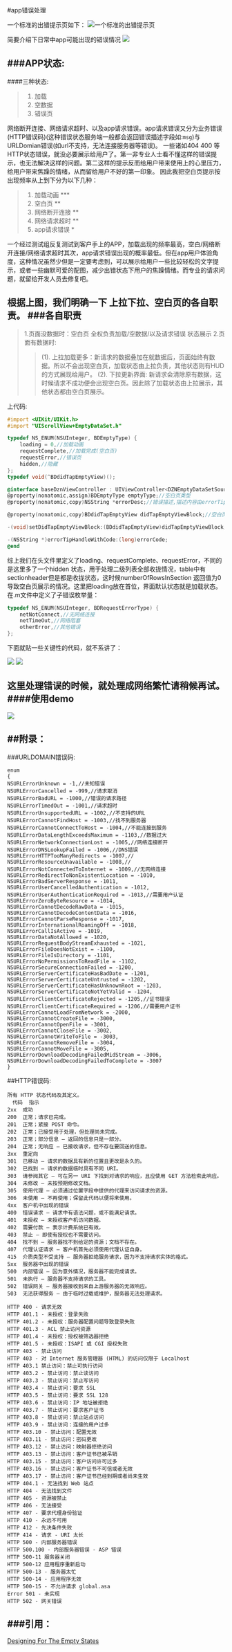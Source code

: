 #app错误处理

一个标准的出错提示页如下：
![一个标准的出错提示页](./reeadMeSrc/empty.png)

简要介绍下日常中app可能出现的错误情况
![](./reeadMeSrc/app流程.png)

###APP状态:
--
####三种状态:
>1. 加载
>2. 空数据
>3. 错误页

网络断开连接、网络请求超时、以及app请求错误。app请求错误又分为业务错误(HTTP错误码)(这种错误状态服务端一般都会返回错误描述字段如:`msg`)与URLDomian错误(如url不支持，无法连接服务器等错误)。
一些诸如404 400 等HTTP状态错误，就没必要展示给用户了。第一非专业人士看不懂这样的错误提示，也无法解决这样的问题。第二这样的提示反而给用户带来使用上的心里压力，给用户带来焦躁的情绪，从而留给用户不好的第一印象。
因此我把空白页提示按出现频率从上到下分为以下几种：

>1. 加载动画  ***
>2. 空白页   **
>3. 网络断开连接 **
>4. 网络请求超时 **
>5. app请求错误 *

一个经过测试组反复测试到客户手上的APP，加载出现的频率最高，空白/网络断开连接/网络请求超时其次，app请求错误出现的概率最低。但在app用户体验角度，这种情况虽然少但是一定要考虑到，可以展示给用户一些比较轻松的文字提示，或者一些幽默可爱的配图，减少出错状态下用户的焦躁情绪。而专业的请求问题，就留给开发人员去修复吧。

根据上图，我们明确一下 上拉下拉、空白页的各自职责。
###各自职责
--

>1.页面没数据时：空白页 全权负责加载/空数据/以及请求错误 状态展示
>2.页面有数据时: 
>>(1). 上拉加载更多：新请求的数据叠加在就数据后，页面始终有数据。所以不会出现空白页，加载状态由上拉负责，其他状态则有HUD 的方式展现给用户。
>>(2). 下拉更新界面: 新请求会清除原有数据，这时候请求不成功便会出现空白页。因此除了加载状态由上拉展示，其他状态都由空白页展示。
>

上代码:

~~~objectivec
#import <UIKit/UIKit.h>
#import "UIScrollView+EmptyDataSet.h"

typedef NS_ENUM(NSUInteger, BDEmptyType) {
    loading = 0,//加载动画
    requestComplete,//加载完成(空白页)
    requestError,//错误页
    hidden,//隐藏
};
typedef void(^BDdidTapEmptyView)();

@interface baseDznViewController : UIViewController<DZNEmptyDataSetSource,DZNEmptyDataSetDelegate>
@property(nonatomic,assign)BDEmptyType emptyType;//空白页类型
@property(nonatomic,copy)NSString *errorDesc;//错误描述,描述内容由errorTipHandleWithCode 函数处理

@property(nonatomic,copy)BDdidTapEmptyView didTapEmptyViewBlock;//空白页点击事件

-(void)setDidTapEmptyViewBlock:(BDdidTapEmptyView)didTapEmptyViewBlock;

-(NSString *)errorTipHandleWithCode:(long)errorCode;
@end
~~~
综上我们在头文件里定义了loading、requestComplete、requestError，不同的是这里多了一个hidden 状态，用于处理二级列表全部收拢情况，table中有sectionheader但是都是收拢状态，这时候numberOfRowsInSection 返回值为0导致空白页展示的情况。这里把loading放在首位，界面默认状态就是加载状态。
在.m文件中定义了子错误枚举量：

~~~objectivec
typedef NS_ENUM(NSUInteger, BDRequestErrorType) {
    netNotConnect,//无网络连接
    netTimeOut,//网络阻塞
    otherError,//其他错误
};
~~~
下面就贴一些关键性的代码，就不系讲了：

![](./reeadMeSrc/stateChange.png)
![](./reeadMeSrc/changeState2.png)

这里处理错误的时候，就处理成网络繁忙请稍候再试。
####使用demo
---

![](./reeadMeSrc/use.png)

##附录：
--
###URLDOMAIN错误码:


~~~
enum
{
NSURLErrorUnknown = -1,//未知错误
NSURLErrorCancelled = -999,//请求取消
NSURLErrorBadURL = -1000,//错误的请求路径
NSURLErrorTimedOut = -1001,//请求超时
NSURLErrorUnsupportedURL = -1002,//不支持的URL
NSURLErrorCannotFindHost = -1003,//找不到服务器
NSURLErrorCannotConnectToHost = -1004,//不能连接到服务
NSURLErrorDataLengthExceedsMaximum = -1103,//数据过大
NSURLErrorNetworkConnectionLost = -1005,//网络连接断开
NSURLErrorDNSLookupFailed = -1006,//DNS错误
NSURLErrorHTTPTooManyRedirects = -1007,//
NSURLErrorResourceUnavailable = -1008,//
NSURLErrorNotConnectedToInternet = -1009,//无网络连接
NSURLErrorRedirectToNonExistentLocation = -1010,
NSURLErrorBadServerResponse = -1011,
NSURLErrorUserCancelledAuthentication = -1012,
NSURLErrorUserAuthenticationRequired = -1013,//需要用户认证
NSURLErrorZeroByteResource = -1014,
NSURLErrorCannotDecodeRawData = -1015,
NSURLErrorCannotDecodeContentData = -1016,
NSURLErrorCannotParseResponse = -1017,
NSURLErrorInternationalRoamingOff = -1018,
NSURLErrorCallIsActive = -1019,
NSURLErrorDataNotAllowed = -1020,
NSURLErrorRequestBodyStreamExhausted = -1021,
NSURLErrorFileDoesNotExist = -1100,
NSURLErrorFileIsDirectory = -1101,
NSURLErrorNoPermissionsToReadFile = -1102,
NSURLErrorSecureConnectionFailed = -1200,
NSURLErrorServerCertificateHasBadDate = -1201,
NSURLErrorServerCertificateUntrusted = -1202,
NSURLErrorServerCertificateHasUnknownRoot = -1203,
NSURLErrorServerCertificateNotYetValid = -1204,
NSURLErrorClientCertificateRejected = -1205,//证书错误
NSURLErrorClientCertificateRequired = -1206,//需要用户证书
NSURLErrorCannotLoadFromNetwork = -2000,
NSURLErrorCannotCreateFile = -3000,
NSURLErrorCannotOpenFile = -3001,
NSURLErrorCannotCloseFile = -3002,
NSURLErrorCannotWriteToFile = -3003,
NSURLErrorCannotRemoveFile = -3004,
NSURLErrorCannotMoveFile = -3005,
NSURLErrorDownloadDecodingFailedMidStream = -3006,
NSURLErrorDownloadDecodingFailedToComplete = -3007
}
~~~

##HTTP错误码:

~~~
所有 HTTP 状态代码及其定义。 
　代码  指示  
2xx  成功  
200  正常；请求已完成。  
201  正常；紧接 POST 命令。  
202  正常；已接受用于处理，但处理尚未完成。  
203  正常；部分信息 — 返回的信息只是一部分。  
204  正常；无响应 — 已接收请求，但不存在要回送的信息。  
3xx  重定向  
301  已移动 — 请求的数据具有新的位置且更改是永久的。  
302  已找到 — 请求的数据临时具有不同 URI。  
303  请参阅其它 — 可在另一 URI 下找到对请求的响应，且应使用 GET 方法检索此响应。  
304  未修改 — 未按预期修改文档。  
305  使用代理 — 必须通过位置字段中提供的代理来访问请求的资源。  
306  未使用 — 不再使用；保留此代码以便将来使用。  
4xx  客户机中出现的错误  
400  错误请求 — 请求中有语法问题，或不能满足请求。  
401  未授权 — 未授权客户机访问数据。  
402  需要付款 — 表示计费系统已有效。  
403  禁止 — 即使有授权也不需要访问。  
404  找不到 — 服务器找不到给定的资源；文档不存在。  
407  代理认证请求 — 客户机首先必须使用代理认证自身。  
415  介质类型不受支持 — 服务器拒绝服务请求，因为不支持请求实体的格式。  
5xx  服务器中出现的错误  
500  内部错误 — 因为意外情况，服务器不能完成请求。  
501  未执行 — 服务器不支持请求的工具。  
502  错误网关 — 服务器接收到来自上游服务器的无效响应。  
503  无法获得服务 — 由于临时过载或维护，服务器无法处理请求。

HTTP 400 - 请求无效 
HTTP 401.1 - 未授权：登录失败 
HTTP 401.2 - 未授权：服务器配置问题导致登录失败 
HTTP 401.3 - ACL 禁止访问资源 
HTTP 401.4 - 未授权：授权被筛选器拒绝 
HTTP 401.5 - 未授权：ISAPI 或 CGI 授权失败  
HTTP 403 - 禁止访问 
HTTP 403 - 对 Internet 服务管理器 (HTML) 的访问仅限于 Localhost 
HTTP 403.1 禁止访问：禁止可执行访问 
HTTP 403.2 - 禁止访问：禁止读访问 
HTTP 403.3 - 禁止访问：禁止写访问 
HTTP 403.4 - 禁止访问：要求 SSL 
HTTP 403.5 - 禁止访问：要求 SSL 128 
HTTP 403.6 - 禁止访问：IP 地址被拒绝 
HTTP 403.7 - 禁止访问：要求客户证书 
HTTP 403.8 - 禁止访问：禁止站点访问 
HTTP 403.9 - 禁止访问：连接的用户过多 
HTTP 403.10 - 禁止访问：配置无效 
HTTP 403.11 - 禁止访问：密码更改 
HTTP 403.12 - 禁止访问：映射器拒绝访问 
HTTP 403.13 - 禁止访问：客户证书已被吊销 
HTTP 403.15 - 禁止访问：客户访问许可过多 
HTTP 403.16 - 禁止访问：客户证书不可信或者无效 
HTTP 403.17 - 禁止访问：客户证书已经到期或者尚未生效 
HTTP 404.1 - 无法找到 Web 站点 
HTTP 404 - 无法找到文件 
HTTP 405 - 资源被禁止 
HTTP 406 - 无法接受 
HTTP 407 - 要求代理身份验证 
HTTP 410 - 永远不可用 
HTTP 412 - 先决条件失败 
HTTP 414 - 请求 - URI 太长 
HTTP 500 - 内部服务器错误 
HTTP 500.100 - 内部服务器错误 - ASP 错误 
HTTP 500-11 服务器关闭 
HTTP 500-12 应用程序重新启动 
HTTP 500-13 - 服务器太忙 
HTTP 500-14 - 应用程序无效 
HTTP 500-15 - 不允许请求 global.asa 
Error 501 - 未实现 
HTTP 502 - 网关错误 
~~~

###引用：
---
[Designing For The Empty States](https://tympanus.net/codrops/2013/01/09/designing-for-the-empty-states/)